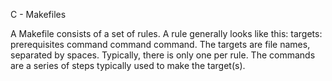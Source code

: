 C - Makefiles

A Makefile consists of a set of rules. A rule generally looks like this: targets: prerequisites command command command. The targets are file names, separated by spaces. Typically, there is only one per rule. The commands are a series of steps typically used to make the target(s).
